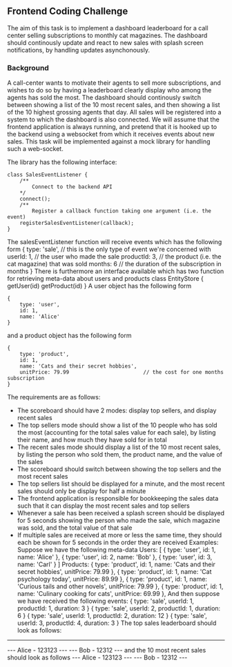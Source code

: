 ## Frontend Coding Challenge
The aim of this task is to implement a dashboard leaderboard for a call center selling subscriptions to monthly cat magazines. The dashboard should continously update and react to new
sales with splash screen notifications, by handling updates asynchonously.

### Background
A call-center wants to motivate their agents to sell more subscriptions, and wishes to do so by having a leaderboard clearly display who among the agents has sold the most.
The dashboard should continously switch between showing a list of the 10 most recent sales, and then showing a list of the 10 highest grossing agents that day.
All sales will be registered into a system to which the dashboard is also connected.
We will assume that the frontend application is always running, and pretend that it is hooked up to the backend using a websocket from which it receives events about new sales.
This task will be implemented against a mock library for handling such a web-socket.

The library has the following interface:
```
class SalesEventListener {
    /**
        Connect to the backend API
    */
    connect();
    /**
        Register a callback function taking one argument (i.e. the event)
    registerSalesEventListener(callback); 
}
```
The salesEventListener function will receive events which has the following form
{
    type: 'sale', // this is the only type of event we're concerned with
    userId: 1,    // the user who made the sale
    productId: 3, // the product (i.e. the cat magazine) that was sold
    months: 6     // the duration of the subscription in months
}
There is furthermore an interface available which has two function for retrieving meta-data about users and products
class EntityStore {
    getUser(id)
    getProduct(id)
}
A user object has the following form
```
{
    type: 'user',
    id: 1,
    name: 'Alice'
}
```
and a product object has the following form
```
{
    type: 'product',
    id: 1,
    name: 'Cats and their secret hobbies',
    unitPrice: 79.99                        // the cost for one months subscription
}
```
The requirements are as follows:
- The scoreboard should have 2 modes: display top sellers, and display recent sales
- The top sellers mode should show a list of the 10 people who has sold the most (accounting for the total sales value for each sale),
  by listing their name, and how much they have sold for in total
- The recent sales mode should display a list of the 10 most recent sales, by listing the person who sold them, the product name, and the value of the sales
- The scoreboard should switch between showing the top sellers and the most recent sales
- The top sellers list should be displayed for a minute, and the most recent sales should only be display for half a minute
- The frontend application is responsible for bookkeeping the sales data such that it can display the most recent sales and top sellers
- Whenever a sale has been received a splash screen should be displayed for 5 seconds showing the person who made the sale, which magazine was sold, and the total value of that sale
- If multiple sales are received at more or less the same time, they should each be shown for 5 seconds in the order they are received
Examples:
Suppose we have the following meta-data
Users: 
[
    {
        type: 'user',
        id: 1,
        name: 'Alice'
    },
    {
        type: 'user',
        id: 2,
        name: 'Bob'
    },
    {
        type: 'user',
        id: 3,
        name: 'Carl'
    }
]
Products:
{
    type: 'product',
    id: 1,
    name: 'Cats and their secret hobbies',
    unitPrice: 79.99
},
{
    type: 'product',
    id: 1,
    name: 'Cat psychology today',
    unitPrice: 89.99
},
{
    type: 'product',
    id: 1,
    name: 'Curious tails and other novels',
    unitPrice: 79.99
},
{
    type: 'product',
    id: 1,
    name: 'Culinary cooking for cats',
    unitPrice: 69.99
},
And then suppose we have received the following events:
{
    type: 'sale',
    userId: 1,
    productId: 1,
    duration: 3
}
{
    type: 'sale',
    userId: 2,
    productId: 1,
    duration: 6
}
{
    type: 'sale',
    userId: 1,
    productId: 2,
    duration: 12
}
{
    type: 'sale',
    userId: 3,
    productId: 4,
    duration: 3
}
The top sales leaderboard should look as follows:
----------------------
--- Alice - 123123 ---
--- Bob - 12312 ---
and the 10 most recent sales should look as follows
--- Alice - 123123 ---
--- Bob - 12312 ---